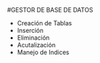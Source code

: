#GESTOR DE BASE DE DATOS
- Creación de Tablas
- Inserción
- Eliminación
- Acutalización
- Manejo de Indices
